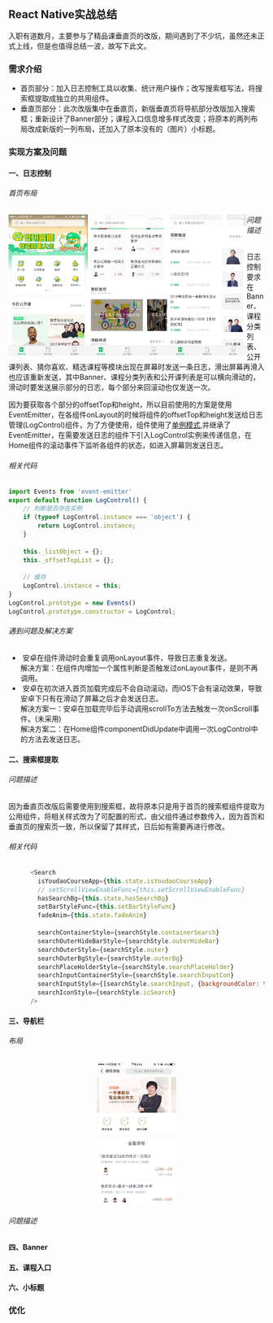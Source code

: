 ## React Native实战总结

入职有道数月，主要参与了精品课垂直页的改版，期间遇到了不少坑，虽然还未正式上线，但是也值得总结一波，故写下此文。

### 需求介绍

*  首页部分：加入日志控制工具以收集、统计用户操作；改写搜索框写法，将搜索框提取成独立的共用组件。
*  垂直页部分：此次改版集中在垂直页，新版垂直页将导航部分改版加入搜索框；重新设计了Banner部分；课程入口信息增多样式改变；将原本的两列布局改成新版的一列布局，还加入了原本没有的（图片）小标题。

### 实现方案及问题

#### 一、日志控制

###### 首页布局

<img src='/images/home1.jpg' align='left' width='31%'>

<img src='/images/home2.jpg' align='left' width='31%'>

<img src='/images/home3.jpg' align='left' width='31%'>

###### 问题描述

日志控制要求在Banner、课程分类列表、公开课列表、猜你喜欢、精选课程等模块出现在屏幕时发送一条日志，滑出屏幕再滑入也应该重新发送，其中Banner、课程分类列表和公开课列表是可以横向滑动的，滑动时要发送展示部分的日志，每个部分来回滚动也仅发送一次。

因为要获取各个部分的offsetTop和height，所以目前使用的方案是使用EventEmitter，在各组件onLayout的时候将组件的offsetTop和height发送给日志管理(LogControl)组件，为了方便使用，组件使用了[单例模式](http://www.cnblogs.com/TomXu/archive/2012/02/20/2352817.html),并继承了EventEmitter，在需要发送日志的组件下引入LogControl实例来传递信息，在Home组件的滚动事件下监听各组件的状态，如进入屏幕则发送日志。

###### 相关代码

```javascript
import Events from 'event-emitter'
export default function LogControl() {
    // 判断是否存在实例
    if (typeof LogControl.instance === 'object') {
        return LogControl.instance;
    }
    
    this._listObject = {};
    this._offsetTopList = {};

    // 缓存
    LogControl.instance = this;
}
LogControl.prototype = new Events()
LogControl.prototype.constructor = LogControl;
```
###### 遇到问题及解决方案

*  安卓在组件滑动时会重复调用onLayout事件，导致日志重复发送。<br>
解决方案：在组件内增加一个属性判断是否触发过onLayout事件，是则不再调用。
*  安卓在初次进入首页加载完成后不会自动滚动，而IOS下会有滚动效果，导致安卓下只有在滑动了屏幕之后才会发送日志。<br>
解决方案一：安卓在加载完毕后手动调用scrollTo方法去触发一次onScroll事件。(未采用)<br>
解决方案二：在Home组件componentDidUpdate中调用一次LogControl中的方法去发送日志。

#### 二、搜索框提取

###### 问题描述

因为垂直页改版后需要使用到搜索框，故将原本只是用于首页的搜索框组件提取为公用组件，将相关样式改为了可配置的形式，由父组件通过参数传入，因为首页和垂直页的搜索页一致，所以保留了其样式，日后如有需要再进行修改。

###### 相关代码

```javascript
      <Search
        isYoudaoCourseApp={this.state.isYoudaoCourseApp}
        // setScrollViewEnableFunc={this.setScrollViewEnableFunc}
        hasSearchBg={this.state.hasSearchBg}
        setBarStyleFunc={this.setBarStyleFunc}
        fadeAnim={this.state.fadeAnim}

        searchContainerStyle={searchStyle.containerSearch}
        searchOuterHideBarStyle={searchStyle.outerHideBar}
        searchOuterStyle={searchStyle.outer}
        searchOuterBgStyle={searchStyle.outerBg}
        searchPlaceHolderStyle={searchStyle.searchPlaceHolder}
        searchInputContainerStyle={searchStyle.searchInputCon}
        searchInputStyle={[searchStyle.searchInput, {backgroundColor: this.state.hasSearchBg ? 'rgba(233,233,233,.8)' : 'rgba(255,255,255,.8)'}]}
        searchIconStyle={searchStyle.icSearch}
      />
```

#### 三、导航栏

###### 布局

<center><img src='/images/vertical1.jpg' width='31%'></center>

###### 问题描述

#### 四、Banner
#### 五、课程入口
#### 六、小标题

### 优化
